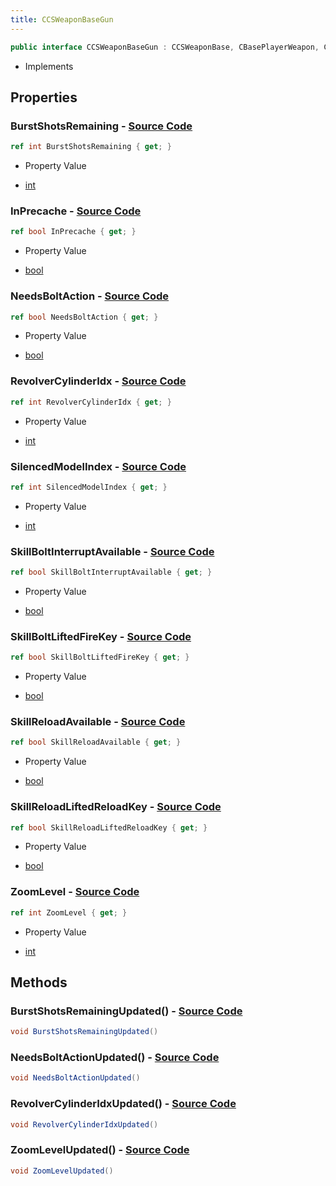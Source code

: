 ```yaml
---
title: CCSWeaponBaseGun
---
```


```csharp
public interface CCSWeaponBaseGun : CCSWeaponBase, CBasePlayerWeapon, CEconEntity, CBaseFlex, CBaseAnimGraph, CBaseModelEntity, CBaseEntity, CEntityInstance, ISchemaClass<CEntityInstance>, ISchemaClass<CBaseEntity>, ISchemaClass<CBaseModelEntity>, ISchemaClass<CBaseAnimGraph>, ISchemaClass<CBaseFlex>, ISchemaClass<CEconEntity>, ISchemaClass<CBasePlayerWeapon>, ISchemaClass<CCSWeaponBase>, ISchemaClass<CCSWeaponBaseGun>, ISchemaField, ISchemaClass, INativeHandle
```

- Implements

## Properties

### **BurstShotsRemaining** - [Source Code](https://github.com/swiftly-solution/swiftlys2/blob/main/managed/src/SwiftlyS2.Generated/Schemas/Interfaces/CCSWeaponBaseGun.cs#L18)

```csharp
ref int BurstShotsRemaining { get; }
```

- Property Value

- [int](https://learn.microsoft.com/dotnet/api/system.int32)

### **InPrecache** - [Source Code](https://github.com/swiftly-solution/swiftlys2/blob/main/managed/src/SwiftlyS2.Generated/Schemas/Interfaces/CCSWeaponBaseGun.cs#L22)

```csharp
ref bool InPrecache { get; }
```

- Property Value

- [bool](https://learn.microsoft.com/dotnet/api/system.boolean)

### **NeedsBoltAction** - [Source Code](https://github.com/swiftly-solution/swiftlys2/blob/main/managed/src/SwiftlyS2.Generated/Schemas/Interfaces/CCSWeaponBaseGun.cs#L24)

```csharp
ref bool NeedsBoltAction { get; }
```

- Property Value

- [bool](https://learn.microsoft.com/dotnet/api/system.boolean)

### **RevolverCylinderIdx** - [Source Code](https://github.com/swiftly-solution/swiftlys2/blob/main/managed/src/SwiftlyS2.Generated/Schemas/Interfaces/CCSWeaponBaseGun.cs#L26)

```csharp
ref int RevolverCylinderIdx { get; }
```

- Property Value

- [int](https://learn.microsoft.com/dotnet/api/system.int32)

### **SilencedModelIndex** - [Source Code](https://github.com/swiftly-solution/swiftlys2/blob/main/managed/src/SwiftlyS2.Generated/Schemas/Interfaces/CCSWeaponBaseGun.cs#L20)

```csharp
ref int SilencedModelIndex { get; }
```

- Property Value

- [int](https://learn.microsoft.com/dotnet/api/system.int32)

### **SkillBoltInterruptAvailable** - [Source Code](https://github.com/swiftly-solution/swiftlys2/blob/main/managed/src/SwiftlyS2.Generated/Schemas/Interfaces/CCSWeaponBaseGun.cs#L32)

```csharp
ref bool SkillBoltInterruptAvailable { get; }
```

- Property Value

- [bool](https://learn.microsoft.com/dotnet/api/system.boolean)

### **SkillBoltLiftedFireKey** - [Source Code](https://github.com/swiftly-solution/swiftlys2/blob/main/managed/src/SwiftlyS2.Generated/Schemas/Interfaces/CCSWeaponBaseGun.cs#L34)

```csharp
ref bool SkillBoltLiftedFireKey { get; }
```

- Property Value

- [bool](https://learn.microsoft.com/dotnet/api/system.boolean)

### **SkillReloadAvailable** - [Source Code](https://github.com/swiftly-solution/swiftlys2/blob/main/managed/src/SwiftlyS2.Generated/Schemas/Interfaces/CCSWeaponBaseGun.cs#L28)

```csharp
ref bool SkillReloadAvailable { get; }
```

- Property Value

- [bool](https://learn.microsoft.com/dotnet/api/system.boolean)

### **SkillReloadLiftedReloadKey** - [Source Code](https://github.com/swiftly-solution/swiftlys2/blob/main/managed/src/SwiftlyS2.Generated/Schemas/Interfaces/CCSWeaponBaseGun.cs#L30)

```csharp
ref bool SkillReloadLiftedReloadKey { get; }
```

- Property Value

- [bool](https://learn.microsoft.com/dotnet/api/system.boolean)

### **ZoomLevel** - [Source Code](https://github.com/swiftly-solution/swiftlys2/blob/main/managed/src/SwiftlyS2.Generated/Schemas/Interfaces/CCSWeaponBaseGun.cs#L16)

```csharp
ref int ZoomLevel { get; }
```

- Property Value

- [int](https://learn.microsoft.com/dotnet/api/system.int32)

## Methods

### **BurstShotsRemainingUpdated()** - [Source Code](https://github.com/swiftly-solution/swiftlys2/blob/main/managed/src/SwiftlyS2.Generated/Schemas/Interfaces/CCSWeaponBaseGun.cs#L37)

```csharp
void BurstShotsRemainingUpdated()
```

### **NeedsBoltActionUpdated()** - [Source Code](https://github.com/swiftly-solution/swiftlys2/blob/main/managed/src/SwiftlyS2.Generated/Schemas/Interfaces/CCSWeaponBaseGun.cs#L38)

```csharp
void NeedsBoltActionUpdated()
```

### **RevolverCylinderIdxUpdated()** - [Source Code](https://github.com/swiftly-solution/swiftlys2/blob/main/managed/src/SwiftlyS2.Generated/Schemas/Interfaces/CCSWeaponBaseGun.cs#L39)

```csharp
void RevolverCylinderIdxUpdated()
```

### **ZoomLevelUpdated()** - [Source Code](https://github.com/swiftly-solution/swiftlys2/blob/main/managed/src/SwiftlyS2.Generated/Schemas/Interfaces/CCSWeaponBaseGun.cs#L36)

```csharp
void ZoomLevelUpdated()
```

